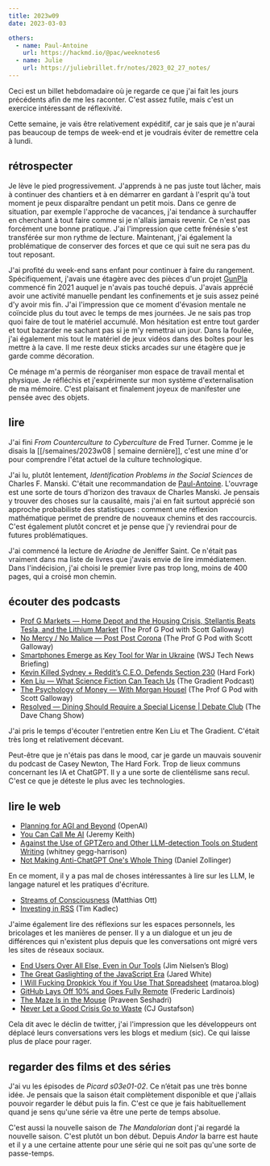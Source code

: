 ```yaml
---
title: 2023w09
date: 2023-03-03

others:
  - name: Paul-Antoine
    url: https://hackmd.io/@pac/weeknotes6
  - name: Julie
    url: https://juliebrillet.fr/notes/2023_02_27_notes/
---
```


Ceci est un billet hebdomadaire où je regarde ce que j'ai fait les jours précédents afin de me les raconter.
C'est assez futile, mais c'est un exercice intéressant de réflexivité.

Cette semaine, je vais être relativement expéditif, car je sais que je n'aurai pas beaucoup de temps de week-end et je voudrais éviter de remettre cela à lundi.

## rétrospecter

Je lève le pied progressivement.
J'apprends à ne pas juste tout lâcher, mais à continuer des chantiers et à en démarrer en gardant à l'esprit qu'à tout moment je peux disparaître pendant un petit mois.
Dans ce genre de situation, par exemple l'approche de vacances, j'ai tendance à surchauffer en cherchant à tout faire comme si je n'allais jamais revenir.
Ce n'est pas forcément une bonne pratique.
J'ai l'impression que cette frénésie s'est transférée sur mon rythme de lecture.
Maintenant, j'ai également la problématique de conserver des forces et que ce qui suit ne sera pas du tout reposant.

J'ai profité du week-end sans enfant pour continuer à faire du rangement.
Spécifiquement, j'avais une étagère avec des pièces d'un projet [GunPla] commencé fin 2021 auquel je n'avais pas touché depuis.
J'avais apprécié avoir une activité manuelle pendant les confinements et je suis assez peiné d'y avoir mis fin.
J'ai l'impression que ce moment d'évasion mentale ne coïncide plus du tout avec le temps de mes journées.
Je ne sais pas trop quoi faire de tout le matériel accumulé.
Mon hésitation est entre tout garder et tout bazarder ne sachant pas si je m'y remettrai un jour.
Dans la foulée, j'ai également mis tout le matériel de jeux vidéos dans des boîtes pour les mettre à la cave.
Il me reste deux sticks arcades sur une étagère que je garde comme décoration.

Ce ménage m'a permis de réorganiser mon espace de travail mental et physique.
Je réfléchis et j'expérimente sur mon système d'externalisation de ma mémoire.
C'est plaisant et finalement joyeux de manifester une pensée avec des objets.

[GunPla]: https://gundam.fandom.com/wiki/Gunpla


## lire

J'ai fini *From Counterculture to Cyberculture* de Fred Turner.
Comme je le disais la [[/semaines/2023w08 | semaine dernière]], c'est une mine d'or pour comprendre l'état actuel de la culture technologique.

J'ai lu, plutôt lentement, *Identification Problems in the Social Sciences* de Charles F. Manski.
C'était une recommandation de [Paul-Antoine](https://mastodon.social/@pac).
L'ouvrage est une sorte de tours d'horizon des travaux de Charles Manski.
Je pensais y trouver des choses sur la causalité, mais j'ai en fait surtout apprécié son approche probabiliste des statistiques :
comment une réflexion mathématique permet de prendre de nouveaux chemins et des raccourcis.
C'est également plutôt concret et je pense que j'y reviendrai pour de futures problématiques.

J'ai commencé la lecture de *Ariadne* de Jeniffer Saint.
Ce n'était pas vraiment dans ma liste de livres que j'avais envie de lire immédiatemen.
Dans l'indécision, j'ai choisi le premier livre pas trop long, moins de 400 pages, qui a croisé mon chemin.


## écouter des podcasts

- [Prof G Markets —  Home Depot and the Housing Crisis, Stellantis Beats Tesla, and the Lithium Market][podcast:0] (The Prof G Pod with Scott Galloway)
- [No Mercy / No Malice —  Post Post Corona][podcast:1] (The Prof G Pod with Scott Galloway)
- [Smartphones Emerge as Key Tool for War in Ukraine][podcast:2] (WSJ Tech News Briefing)
- [Kevin Killed Sydney + Reddit’s C.E.O. Defends Section 230][podcast:3] (Hard Fork)
- [Ken Liu —  What Science Fiction Can Teach Us][podcast:4] (The Gradient Podcast)
- [The Psychology of Money  — With Morgan Housel][podcast:5] (The Prof G Pod with Scott Galloway)
- [Resolved —  Dining Should Require a Special License | Debate Club][podcast:6] (The Dave Chang Show)

J'ai pris le temps d'écouter l'entretien entre Ken Liu et The Gradient.
C'était très long et relativement décevant.

Peut-être que je n'étais pas dans le mood, car je garde un mauvais souvenir du podcast de Casey Newton, The Hard Fork.
Trop de lieux communs concernant les IA et ChatGPT.
Il y a une sorte de clientélisme sans recul.
C'est ce que je déteste le plus avec les technologies.

[podcast:0]: https://share.snipd.com/episode/a0ea87b2-1a70-45a0-826d-810a2ed0fc8b
[podcast:1]: https://share.snipd.com/episode/dfe538d7-2d76-46fc-900b-9ea33ff00baa
[podcast:2]: https://share.snipd.com/episode/420a360b-a0bb-4faa-a6f5-13e659c1b771
[podcast:3]: https://share.snipd.com/episode/d7e35c02-db18-4410-b8a0-e92ca1d7ed47
[podcast:4]: https://share.snipd.com/episode/bd1c3621-128a-43d4-8b67-48cf76fb67ae
[podcast:5]: https://share.snipd.com/episode/bc9a339d-c84f-4987-83c5-81ec8364f7bc
[podcast:6]: https://share.snipd.com/episode/7d51bbe7-143e-4090-bfd8-0fd8d881e8ad


## lire le web

- [Planning for AGI and Beyond][article:0] (OpenAI)
- [You Can Call Me AI][article:17] (Jeremy Keith)
- [Against the Use of GPTZero and Other LLM-detection Tools on Student Writing][article:4] (whitney gegg-harrison)
- [Not Making Anti-ChatGPT One's Whole Thing][article:3] (Daniel Zollinger)

En ce moment, il y a pas mal de choses intéressantes à lire sur les LLM, le langage naturel et les pratiques d'écriture.

- [Streams of Consciousness][article:5] (Matthias Ott)
- [Investing in RSS][article:13] (Tim Kadlec)

J'aime également lire des réflexions sur les espaces personnels, les bricolages et les manières de penser.
Il y a un dialogue et un jeu de différences qui n'existent plus depuis que les conversations ont migré vers les sites de réseaux sociaux.

- [End Users Over All Else, Even in Our Tools][article:11] (Jim Nielsen’s Blog)
- [The Great Gaslighting of the JavaScript Era][article:1] (Jared White)
- [I Will Fucking Dropkick You if You Use That Spreadsheet][article:2] (mataroa.blog)
- [GitHub Lays Off 10% and Goes Fully Remote][article:8] (Frederic Lardinois)
- [The Maze Is in the Mouse][article:10] (Praveen Seshadri)
- [Never Let a Good Crisis Go to Waste][article:14] (CJ Gustafson)

Cela dit avec le déclin de twitter, j'ai l'impression que les développeurs ont déplacé leurs conversations vers les blogs et medium (sic).
Ce qui laisse plus de place pour rager.


[article:0]: https://openai.com/blog/planning-for-agi-and-beyond/
[article:1]: https://www.spicyweb.dev/the-great-gaslighting-of-the-js-age/
[article:2]: https://ludic.mataroa.blog/blog/i-will-fucking-dropkick-you-if-you-use-that-spreadsheet/
[article:3]: https://dznz.substack.com/p/not-making-anti-chatgpt-ones-whole
[article:4]: https://writerethink.medium.com/against-the-use-of-gptzero-and-other-llm-detection-tools-on-student-writing-b876b9d1b587
[article:5]: https://matthiasott.com/notes/streams-of-consciousness
[article:6]: https://arstechnica.com/information-technology/2023/02/lastpass-hackers-infected-employees-home-computer-and-stole-corporate-vault/
[article:7]: https://stackoverflow.blog/2023/02/17/retool-internal-tool-drag-drop-low-code/
[article:8]: https://techcrunch.com/2023/02/09/github-lays-off-10-and-goes-fully-remote/
[article:9]: https://www.sspaeti.com/blog/data-orchestration-trends/
[article:10]: https://medium.com/@pravse/the-maze-is-in-the-mouse-980c57cfd61a
[article:11]: https://blog.jim-nielsen.com/2023/end-users-over-all-else/
[article:12]: https://bloodknife.com/is-it-imposter-syndrome-or-are-we-all-imposters/
[article:13]: https://timkadlec.com/remembers/2023-02-23-investing-in-rss/
[article:14]: https://www.mostlymetrics.com/p/never-let-a-good-crisis-go-to-waste
[article:15]: https://interconnected.org/home/2023/02/23/peeping
[article:16]: https://medium.com/@ElizAyer/meetings-are-the-work-9e429dde6aa3
[article:17]: https://adactio.com/journal/19899
[article:18]: https://ferd.ca/plato-s-dashboards.html
[article:19]: https://www.ursulakleguin.com/blog/65-accidental-discovery
[article:20]: https://pluralistic.net/2023/02/16/tweedledumber/


## regarder des films et des séries

J'ai vu les épisodes de *Picard s03e01-02*.
Ce n’était pas une très bonne idée.
Je pensais que la saison était complètement disponible et que j'allais pouvoir regarder le début puis la fin.
C'est ce que je fais habituellement quand je sens qu'une série va être une perte de temps absolue.

C'est aussi la nouvelle saison de *The Mandalorian* dont j'ai regardé la nouvelle saison.
C'est plutôt un bon début.
Depuis *Andor* la barre est haute et il y a une certaine attente pour une série qui ne soit pas qu'une sorte de passe-temps.
